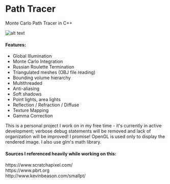 # Path Tracer
<p>Monte Carlo Path Tracer in C++ <br/>

![alt text](https://i.imgur.com/qVL454q.png)

#### Features: 
- Global Illumination
- Monte Carlo Integration
- Russian Roulette Termination
- Triangulated meshes (OBJ file reading)
- Bounding volume hierarchy
- Multithreaded
- Anti-aliasing
- Soft shadows
- Point lights, area lights
- Reflection / Refraction / Diffuse
- Texture Mapping
- Gamma Correction

This is a personal project I work on in my free time - it's currently in active development; verbose debug statements will be removed and lack of organization will be improved! I promise! OpenGL is used only to display the rendered image. I also use glm's math library.
</p>

#### Sources I referenced heavily while working on this:
<p>
https://www.scratchapixel.com/ <br/>
https://www.pbrt.org </br>
http://www.kevinbeason.com/smallpt/ </br></p>
